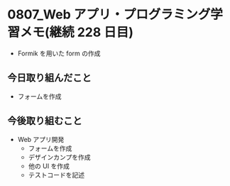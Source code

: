 # 0807_Web アプリ・プログラミング学習メモ(継続 228 日目)

- Formik を用いた form の作成

## 今日取り組んだこと

- フォームを作成

## 今後取り組むこと

- Web アプリ開発
  - フォームを作成
  - デザインカンプを作成
  - 他の UI を作成
  - テストコードを記述
